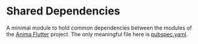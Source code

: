 # Shared Dependencies

A minimal module to hold common dependencies between the modules of the [Anima Flutter](https://github.com/ruansilvx/anima_flutter) project. The only meaningful file here is [pubspec.yaml](pubspec.yaml).